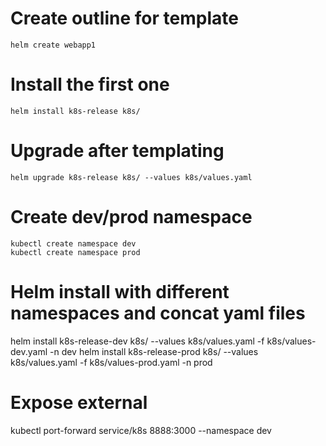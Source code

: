 # Create outline for template
`helm create webapp1`

# Install the first one
`helm install k8s-release k8s/`

# Upgrade after templating
`helm upgrade k8s-release k8s/ --values k8s/values.yaml` 

# Create dev/prod namespace
```
kubectl create namespace dev
kubectl create namespace prod
```

# Helm install with different namespaces and concat yaml files
helm install k8s-release-dev k8s/ --values k8s/values.yaml -f  k8s/values-dev.yaml -n dev
helm install k8s-release-prod k8s/ --values k8s/values.yaml -f  k8s/values-prod.yaml -n prod

# Expose external
kubectl port-forward service/k8s 8888:3000 --namespace dev